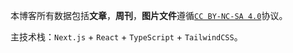 本博客所有数据包括**文章**，**周刊**，**图片文件**遵循[`CC BY-NC-SA 4.0`](https://creativecommons.org/licenses/by-nc-sa/4.0/)协议。

主技术栈：`Next.js` + `React` + `TypeScript` + `TailwindCSS`。
